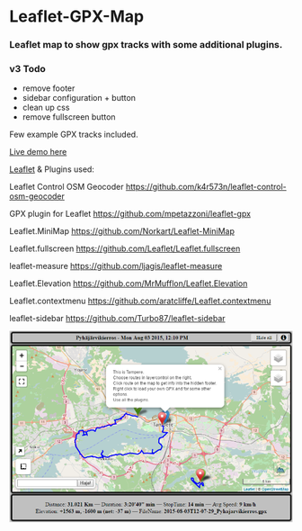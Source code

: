 # Leaflet-GPX-Map
### Leaflet map to show gpx tracks with some additional plugins.


### v3 Todo
* remove footer
* sidebar configuration + button
* clean up css
* remove fullscreen button


Few example GPX tracks included.

[Live demo here](https://fraasi.github.io/Leaflet-GPX-Map/)


[Leaflet](https://leafletjs.com) & Plugins used:

Leaflet Control OSM Geocoder
https://github.com/k4r573n/leaflet-control-osm-geocoder

GPX plugin for Leaflet
https://github.com/mpetazzoni/leaflet-gpx

Leaflet.MiniMap
https://github.com/Norkart/Leaflet-MiniMap

Leaflet.fullscreen
https://github.com/Leaflet/Leaflet.fullscreen

leaflet-measure
https://github.com/ljagis/leaflet-measure

Leaflet.Elevation
https://github.com/MrMufflon/Leaflet.Elevation

Leaflet.contextmenu
https://github.com/aratcliffe/Leaflet.contextmenu

leaflet-sidebar
https://github.com/Turbo87/leaflet-sidebar


![LeafletMap_pic.png](images/LeafletMap_pic.png)
